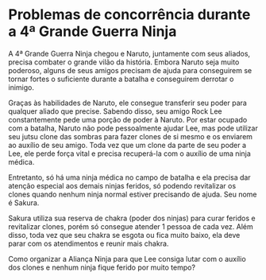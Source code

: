 # Problemas de concorrência durante a 4ª Grande Guerra Ninja

A 4ª Grande Guerra Ninja chegou e Naruto, juntamente com seus aliados, precisa combater o grande vilão da história. Embora Naruto seja muito poderoso, alguns de seus amigos precisam de ajuda para conseguirem se tornar fortes o suficiente durante a batalha e conseguirem derrotar o inimigo. 

Graças às habilidades de Naruto, ele consegue transferir seu poder para qualquer aliado que precise. Sabendo disso, seu amigo Rock Lee constantemente pede uma porção de poder à Naruto. Por estar ocupado com a batalha, Naruto não pode pessoalmente ajudar Lee, mas pode utilizar seu jutsu clone das sombras para fazer clones de si mesmo e os enviarem ao auxílio de seu amigo. Toda vez que um clone da parte de seu poder a Lee, ele perde força vital e precisa recuperá-la com o auxílio de uma ninja médica. 

Entretanto, só há uma ninja médica no campo de batalha e ela precisa dar atenção especial aos demais ninjas feridos, só podendo revitalizar os clones quando nenhum ninja normal estiver precisando de ajuda. Seu nome é Sakura. 

Sakura utiliza sua reserva de chakra (poder dos ninjas) para curar feridos e revitalizar clones, porém só consegue atender 1 pessoa de cada vez. Além disso, toda vez que seu chakra se esgota ou fica muito baixo, ela deve parar com os atendimentos e reunir mais chakra.

Como organizar a Aliança Ninja para que Lee consiga lutar com o auxílio dos clones e nenhum ninja fique ferido por muito tempo?